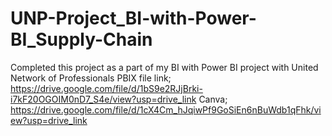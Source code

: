 # UNP-Project_BI-with-Power-BI_Supply-Chain
Completed this project as a part of my BI with Power BI project with United Network of Professionals
PBIX file link; https://drive.google.com/file/d/1bS9e2RJjBrki-i7kF20OGOIM0nD7_S4e/view?usp=drive_link
Canva; https://drive.google.com/file/d/1cX4Cm_hJqiwPf9GoSiEn6nBuWdb1qFhk/view?usp=drive_link
